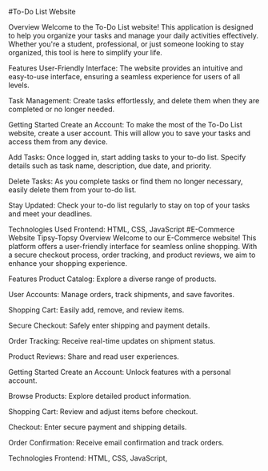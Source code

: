 #To-Do List Website

Overview
Welcome to the To-Do List website! This application is designed to help you organize your tasks and manage your daily activities effectively. Whether you're a student, professional, or just someone looking to stay organized, this tool is here to simplify your life.

Features
User-Friendly Interface: The website provides an intuitive and easy-to-use interface, ensuring a seamless experience for users of all levels.

Task Management: Create tasks effortlessly, and delete them when they are completed or no longer needed.

Getting Started
Create an Account: To make the most of the To-Do List website, create a user account. This will allow you to save your tasks and access them from any device.

Add Tasks: Once logged in, start adding tasks to your to-do list. Specify details such as task name, description, due date, and priority.

Delete Tasks: As you complete tasks or find them no longer necessary, easily delete them from your to-do list.

Stay Updated: Check your to-do list regularly to stay on top of your tasks and meet your deadlines.

Technologies Used
Frontend: HTML, CSS, JavaScript
#E-Commerce Website Tipsy-Topsy
Overview
Welcome to our E-Commerce website! This platform offers a user-friendly interface for seamless online shopping. With a secure checkout process, order tracking, and product reviews, we aim to enhance your shopping experience.

Features
Product Catalog: Explore a diverse range of products.

User Accounts: Manage orders, track shipments, and save favorites.

Shopping Cart: Easily add, remove, and review items.

Secure Checkout: Safely enter shipping and payment details.

Order Tracking: Receive real-time updates on shipment status.

Product Reviews: Share and read user experiences.

Getting Started
Create an Account: Unlock features with a personal account.

Browse Products: Explore detailed product information.

Shopping Cart: Review and adjust items before checkout.

Checkout: Enter secure payment and shipping details.

Order Confirmation: Receive email confirmation and track orders.

Technologies
Frontend: HTML, CSS, JavaScript,
